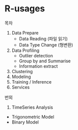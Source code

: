 # R-usages

목차

1. Data Prepare 
   - Data Reading (파일 읽기)
   - Data Type Change (형변환)
2. Data Profiling 
   - Outlier detection
   - Group by and Summarise 
   - Information extract 
3. Clustering 
4. Modeling 
5. Training / Inference 
6. Services 

번외

1. TimeSeries Analysis 
  - Trigonometric Model
  - Binary Model

